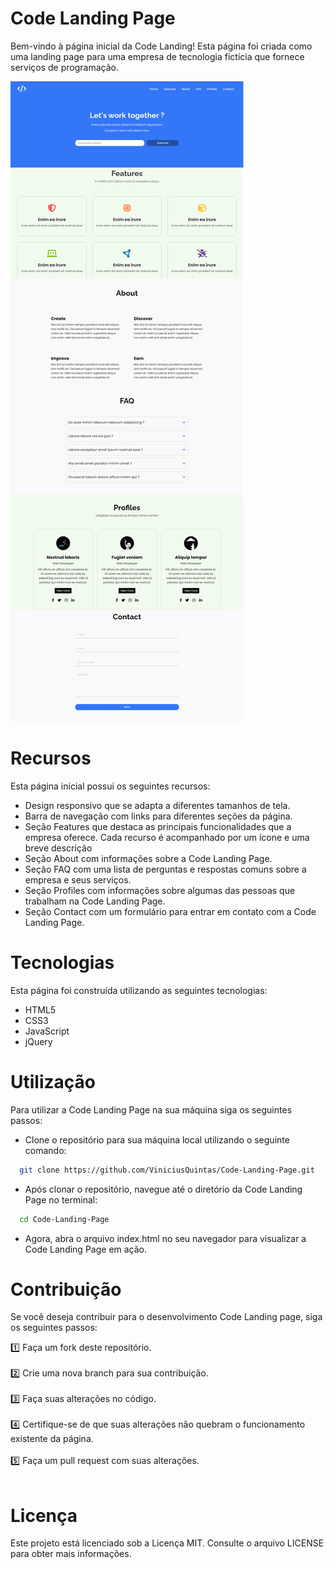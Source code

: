 # Code Landing Page

Bem-vindo à página inicial da Code Landing! Esta página foi criada como uma landing page para uma empresa de tecnologia fictícia que fornece serviços de programação.

![page](screenshots/page.png)

# Recursos
Esta página inicial possui os seguintes recursos:

- Design responsivo que se adapta a diferentes tamanhos de tela.
- Barra de navegação com links para diferentes seções da página.
- Seção Features que destaca as principais funcionalidades que a empresa oferece. Cada recurso é acompanhado por um ícone e uma breve descrição
- Seção About com informações sobre a Code Landing Page.
- Seção FAQ com uma lista de perguntas e respostas comuns sobre a empresa e seus serviços. 
- Seção Profiles com informações sobre algumas das pessoas que trabalham na Code Landing Page.
- Seção Contact com um formulário para entrar em contato com a Code Landing Page.

# Tecnologias
Esta página foi construída utilizando as seguintes tecnologias:

- HTML5
- CSS3
- JavaScript
- jQuery

# Utilização

Para utilizar a Code Landing Page na sua máquina siga os seguintes passos:

- Clone o repositório para sua máquina local utilizando o seguinte comando:
```bash
  git clone https://github.com/ViniciusQuintas/Code-Landing-Page.git
```
- Após clonar o repositório, navegue até o diretório da Code Landing Page no terminal:
```bash
  cd Code-Landing-Page
```
- Agora, abra o arquivo index.html no seu navegador para visualizar a Code Landing Page em ação.

# Contribuição
Se você deseja contribuir para o desenvolvimento Code Landing page, siga os seguintes passos:

1️⃣ Faça um fork deste repositório. 
<br>
<br>
2️⃣ Crie uma nova branch para sua contribuição. 
<br>
<br>
3️⃣ Faça suas alterações no código. 
<br>
<br>
4️⃣  Certifique-se de que suas alterações não quebram o funcionamento existente da página. 
<br>
<br>
5️⃣ Faça um pull request com suas alterações. 
<br>
<br>

# Licença
Este projeto está licenciado sob a Licença MIT. Consulte o arquivo LICENSE para obter mais informações.
